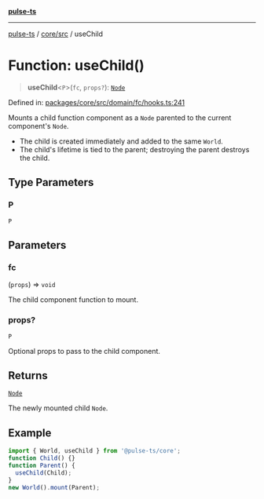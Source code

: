 [**pulse-ts**](../../../README.md)

***

[pulse-ts](../../../README.md) / [core/src](../README.md) / useChild

# Function: useChild()

> **useChild**\<`P`\>(`fc`, `props?`): [`Node`](../classes/Node.md)

Defined in: [packages/core/src/domain/fc/hooks.ts:241](https://github.com/jlehett/pulse-ts/blob/4869ef2c4af7bf37d31e2edd2d6d1ba148133fb2/packages/core/src/domain/fc/hooks.ts#L241)

Mounts a child function component as a `Node` parented to the current component's `Node`.

- The child is created immediately and added to the same `World`.
- The child's lifetime is tied to the parent; destroying the parent destroys the child.

## Type Parameters

### P

`P`

## Parameters

### fc

(`props`) => `void`

The child component function to mount.

### props?

`P`

Optional props to pass to the child component.

## Returns

[`Node`](../classes/Node.md)

The newly mounted child `Node`.

## Example

```ts
import { World, useChild } from '@pulse-ts/core';
function Child() {}
function Parent() {
  useChild(Child);
}
new World().mount(Parent);
```
